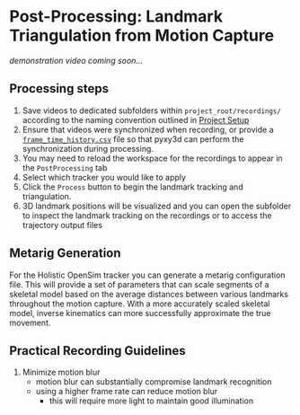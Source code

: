 # Post-Processing: Landmark Triangulation from Motion Capture


*demonstration video coming soon...*


## Processing steps

1. Save videos to dedicated subfolders within `project_root/recordings/` according to the naming convention outlined in [Project Setup](project_setup.md#stage-3-processing-motion-capture-trial)
2. Ensure that videos were synchronized when recording, or provide a [`frame_time_history.csv`](project_setup.md#frame_time_historycsv) file so that pyxy3d can perform the synchronization during processing.
3. You may need to reload the workspace for the recordings to appear in the `PostProcessing` tab
4. Select which tracker you would like to apply
5. Click the `Process` button to begin the landmark tracking and triangulation.
6. 3D landmark positions will be visualized and you can open the subfolder to inspect the landmark tracking on the recordings or to access the trajectory output files

## Metarig Generation

For the Holistic OpenSim tracker you can generate a metarig configuration file. This will provide a set of parameters that can scale segments of a skeletal model based on the average distances between various landmarks throughout the motion capture. With a more accurately scaled skeletal model, inverse kinematics can more successfully approximate the true movement.

## Practical Recording Guidelines


1. Minimize motion blur
    - motion blur can substantially compromise landmark recognition
    - using a higher frame rate can reduce motion blur
      - this will require more light to maintain good illumination

